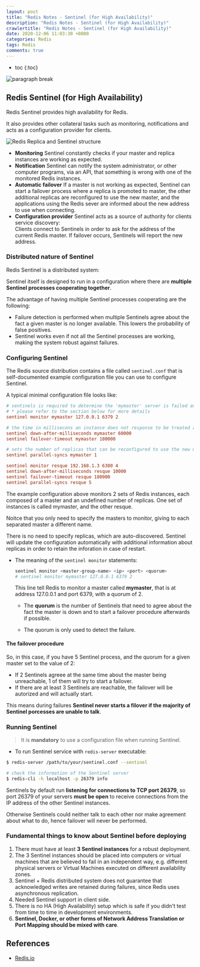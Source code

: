 ```yaml
---
layout: post
title: "Redis Notes - Sentinel (for High Availability)"
description: "Redis Notes - Sentinel (for High Availability)"
crawlertitle: "Redis Notes - Sentinel (for High Availability)"
date: 2020-12-06 11:03:30 +0800
categories: Redis
tags: Redis
comments: true
---
```


- toc
{:toc}

![paragraph break](https://order-brother.s3-ap-northeast-1.amazonaws.com/paragraph+break/separator-1.png)

## Redis Sentinel (for High Availability)

Redis Sentinel provides high availability for Redis.  

It also provides other collateral tasks such as monitoring, notifications and acts as a configuration provider for clients.

![Redis Replica and Sentinel structure](https://i.imgur.com/M3LE6Il.png)

- **Monitoring** Sentinel constantly checks if your master and replica instances are working as expected.
- **Notification** Sentinel can notify the system administrator, or other computer programs, via an API, that something is wrong with one of the monitored Redis instances.
- **Automatic failover** If a master is not working as expected, Sentinel can start a failover process where a replica is promoted to master, the other additional replicas are reconfigured to use the new master, and the applications using the Redis sever are informed about the new address to use when connecting.
- **Configuration provider** Sentinel acts as a source of authority for clients service discovery:  
  Clients connect to Sentinels in order to ask for the address of the current Redis master. If failover occurs, Sentinels will report the new address.

### Distributed nature of Sentinel

Redis Sentinel is a distributed system:

Sentinel itself is designed to run in a configuration where there are **multiple Sentinel processes cooperating together**.

The advantage of having multiple Sentinel processes cooperating are the following:

- Failure detection is performed when multiple Sentinels agree about the fact a given master is no longer available. This lowers the probability of false positives.
- Sentinel works even if not all the Sentinel processes are working, making the system robust against failures.

### Configuring Sentinel

The Redis source distribution contains a file called `sentinel.conf` that is self-documented example configuration file you can use to configure Sentinel.

A typical minimal configuration file looks like:

```conf
# sentinels is required to determine the 'mymaster' server is failed and start failover process
# * please refer to the section below for more details
sentinel monitor mymaster 127.0.0.1 6379 2

# the time in millisecons an instance does not response to be treated as down server
sentinel down-after-milliseconds mymaster 60000
sentinel failover-timeout mymaster 180000

# sets the number of replicas that can be reconfigured to use the new master after a failover at the same time
sentinel parallel-syncs mymaster 1

sentinel monitor resque 192.168.1.3 6380 4
sentinel down-after-milliseconds resque 10000
sentinel failover-timeout resque 180000
sentinel parallel-syncs resque 5
```

The example configuration above monitors 2 sets of Redis instances, each composed of a master and an undefined number of replicas. One set of instances is called mymaster, and the other resque.

Noitce that you only need to specify the masters to monitor, giving to each separated master a different name.

There is no need to specify replicas, which are auto-discovered. Sentinel will update the configuration automatically with additional information about replicas in order to retain the inforation in case of restart.

- The meaning of the `sentinel monitor` statements:

  ```bash
  sentinel monitor <master-group-name> <ip> <port> <quorum>
  # sentinel monitor mymaster 127.0.0.1 6379 2
  ```

  This line tell Redis to monitor a master called **mymaster**, that is at address 127.0.0.1 and port 6379, with a quorum of 2. 

  - The **quorum** is the number of Sentinels that need to agree about the fact the master is down and to start a failover procedure afterwards if possible.

  - The quorum is only used to detect the failure.

#### The failover procedure

So, in this case, if you have 5 Sentinel process, and the quorum for a given master set to the value of 2:  

- If 2 Sentinels agreee at the same time about the master being unreachable, 1 of them will try to start a failover.
- If there are at least 3 Sentinels are reachable, the failover will be autorized and will actually start.

This means during failures **Sentinel never starts a filover if the majority of Sentinel porcesses are unable to talk**.

### Running Sentinel

> It is **mandatory** to use a configuration file when running Sentinel.

- To run Sentinel service with `redis-server` executable:

```bash
$ redis-server /path/to/your/sentinel.conf --sentinel

# check the information of the Sentinel server
$ redis-cli -h localhost -p 26379 info
```

Sentinels by default run **listening for connections to TCP port 26379**, so port 26379 of your servers **must be open** to receive connections from the IP address of the other Sentinel instances.

Otherwise Sentinels could neither talk to each other nor make agreement about what to do, hence failover will never be performed.

### Fundamental things to know about Sentinel before deploying

1. There must have at least **3 Sentinel instances** for a robust deployment.
2. The 3 Sentinel instances should be placed into computers or virtual machines that are believed to fail in an independent way, e.g. different physical servers or Virtual Machines executed on different availability zones.
3. Sentinel + Redis distributed system does not guarantee that acknowledged writes are retained during failures, since Redis uses asynchronous replication.
4. Needed Sentinel support in client side.
5. There is no HA (High Availability) setup which is safe if you didn't test from time to time in development environments.
6. **Sentinel, Docker, or other forms of Network Address Translation or Port Mapping should be mixed with care**.

## References

- [Redis.io](https://redis.io/topics/sentinel)

